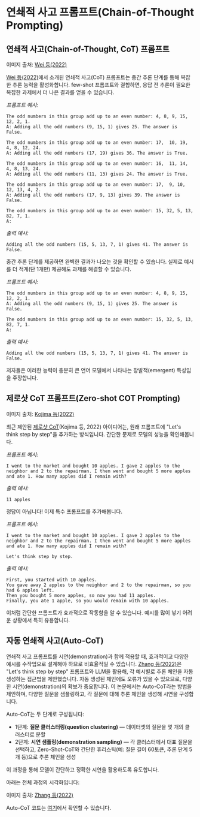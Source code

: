 # 연쇄적 사고 프롬프트(Chain-of-Thought Prompting)

## 연쇄적 사고(Chain-of-Thought, CoT) 프롬프트

이미지 출처: [Wei 등(2022)](https://arxiv.org/abs/2201.11903)

[Wei 등(2022)](https://arxiv.org/abs/2201.11903)에서 소개된 연쇄적 사고(CoT) 프롬프트는 중간 추론 단계를 통해 복잡한 추론 능력을 활성화합니다. few-shot 프롬프트와 결합하면, 응답 전 추론이 필요한 복잡한 과제에서 더 나은 결과를 얻을 수 있습니다.

*프롬프트 예시:*
```
The odd numbers in this group add up to an even number: 4, 8, 9, 15, 12, 2, 1.
A: Adding all the odd numbers (9, 15, 1) gives 25. The answer is False.

The odd numbers in this group add up to an even number: 17,  10, 19, 4, 8, 12, 24.
A: Adding all the odd numbers (17, 19) gives 36. The answer is True.

The odd numbers in this group add up to an even number: 16,  11, 14, 4, 8, 13, 24.
A: Adding all the odd numbers (11, 13) gives 24. The answer is True.

The odd numbers in this group add up to an even number: 17,  9, 10, 12, 13, 4, 2.
A: Adding all the odd numbers (17, 9, 13) gives 39. The answer is False.

The odd numbers in this group add up to an even number: 15, 32, 5, 13, 82, 7, 1. 
A:
```

*출력 예시:*
```
Adding all the odd numbers (15, 5, 13, 7, 1) gives 41. The answer is False.
```

중간 추론 단계를 제공하면 완벽한 결과가 나오는 것을 확인할 수 있습니다. 실제로 예시를 더 적게(단 1개만) 제공해도 과제를 해결할 수 있습니다.

*프롬프트 예시:*
```
The odd numbers in this group add up to an even number: 4, 8, 9, 15, 12, 2, 1.
A: Adding all the odd numbers (9, 15, 1) gives 25. The answer is False.

The odd numbers in this group add up to an even number: 15, 32, 5, 13, 82, 7, 1. 
A:
```

*출력 예시:*
```
Adding all the odd numbers (15, 5, 13, 7, 1) gives 41. The answer is False.
```

저자들은 이러한 능력이 충분히 큰 언어 모델에서 나타나는 창발적(emergent) 특성임을 주장합니다.

## 제로샷 CoT 프롬프트(Zero-shot COT Prompting)

이미지 출처: [Kojima 등(2022)](https://arxiv.org/abs/2205.11916)

최근 제안된 [제로샷 CoT](https://arxiv.org/abs/2205.11916)(Kojima 등, 2022) 아이디어는, 원래 프롬프트에 "Let's think step by step"을 추가하는 방식입니다. 간단한 문제로 모델의 성능을 확인해봅니다.

*프롬프트 예시:*
```
I went to the market and bought 10 apples. I gave 2 apples to the neighbor and 2 to the repairman. I then went and bought 5 more apples and ate 1. How many apples did I remain with?
```

*출력 예시:*
```
11 apples
```

정답이 아닙니다! 이제 특수 프롬프트를 추가해봅니다.

*프롬프트 예시:*
```
I went to the market and bought 10 apples. I gave 2 apples to the neighbor and 2 to the repairman. I then went and bought 5 more apples and ate 1. How many apples did I remain with?

Let's think step by step.
```

*출력 예시:*
```
First, you started with 10 apples.
You gave away 2 apples to the neighbor and 2 to the repairman, so you had 6 apples left.
Then you bought 5 more apples, so now you had 11 apples.
Finally, you ate 1 apple, so you would remain with 10 apples.
```

이처럼 간단한 프롬프트가 효과적으로 작동함을 알 수 있습니다. 예시를 많이 넣기 어려운 상황에서 특히 유용합니다.

## 자동 연쇄적 사고(Auto-CoT)

연쇄적 사고 프롬프트를 시연(demonstration)과 함께 적용할 때, 효과적이고 다양한 예시를 수작업으로 설계해야 하므로 비효율적일 수 있습니다. [Zhang 등(2022)](https://arxiv.org/abs/2210.03493)은 "Let's think step by step" 프롬프트와 LLM을 활용해, 각 예시별로 추론 체인을 자동 생성하는 접근법을 제안했습니다. 자동 생성된 체인에도 오류가 있을 수 있으므로, 다양한 시연(demonstration)의 확보가 중요합니다. 이 논문에서는 Auto-CoT라는 방법을 제안하며, 다양한 질문을 샘플링하고, 각 질문에 대해 추론 체인을 생성해 시연을 구성합니다.

Auto-CoT는 두 단계로 구성됩니다:
- 1단계: **질문 클러스터링(question clustering)** — 데이터셋의 질문을 몇 개의 클러스터로 분할
- 2단계: **시연 샘플링(demonstration sampling)** — 각 클러스터에서 대표 질문을 선택하고, Zero-Shot-CoT와 간단한 휴리스틱(예: 질문 길이 60토큰, 추론 단계 5개 등)으로 추론 체인을 생성

이 과정을 통해 모델이 간단하고 정확한 시연을 활용하도록 유도합니다.

아래는 전체 과정의 시각화입니다:

이미지 출처: [Zhang 등(2022)](https://arxiv.org/abs/2210.03493)

Auto-CoT 코드는 [여기](https://github.com/amazon-science/auto-cot)에서 확인할 수 있습니다.